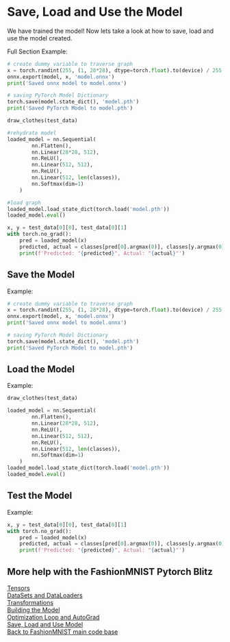 # Save, Load and Use the Model

We have trained the model! Now lets take a look at how to save, load and use the model created.

Full Section Example:
```python
# create dummy variable to traverse graph
x = torch.randint(255, (1, 28*28), dtype=torch.float).to(device) / 255
onnx.export(model, x, 'model.onnx')
print('Saved onnx model to model.onnx')

# saving PyTorch Model Dictionary
torch.save(model.state_dict(), 'model.pth')
print('Saved PyTorch Model to model.pth')

draw_clothes(test_data)

#rehydrate model
loaded_model = nn.Sequential(
        nn.Flatten(),
        nn.Linear(28*28, 512),
        nn.ReLU(),
        nn.Linear(512, 512),
        nn.ReLU(),
        nn.Linear(512, len(classes)),
        nn.Softmax(dim=1)
    )

#load graph
loaded_model.load_state_dict(torch.load('model.pth'))
loaded_model.eval()

x, y = test_data[0][0], test_data[0][1]
with torch.no_grad():
    pred = loaded_model(x)
    predicted, actual = classes[pred[0].argmax(0)], classes[y.argmax(0)]
    print(f'Predicted: "{predicted}", Actual: "{actual}"')
```


## Save the Model
Example:
```python
# create dummy variable to traverse graph
x = torch.randint(255, (1, 28*28), dtype=torch.float).to(device) / 255
onnx.export(model, x, 'model.onnx')
print('Saved onnx model to model.onnx')

# saving PyTorch Model Dictionary
torch.save(model.state_dict(), 'model.pth')
print('Saved PyTorch Model to model.pth')
```

## Load the Model

Example:
```python
draw_clothes(test_data)
```
```python
loaded_model = nn.Sequential(
        nn.Flatten(),
        nn.Linear(28*28, 512),
        nn.ReLU(),
        nn.Linear(512, 512),
        nn.ReLU(),
        nn.Linear(512, len(classes)),
        nn.Softmax(dim=1)
    )
loaded_model.load_state_dict(torch.load('model.pth'))
loaded_model.eval()
```

## Test the Model
Example:
```python
x, y = test_data[0][0], test_data[0][1]
with torch.no_grad():
    pred = loaded_model(x)
    predicted, actual = classes[pred[0].argmax(0)], classes[y.argmax(0)]
    print(f'Predicted: "{predicted}", Actual: "{actual}"')
```

## More help with the FashionMNIST Pytorch Blitz
[Tensors]()<br>
[DataSets and DataLoaders]()<br>
[Transformations]()<br>
[Building the Model]()<br>
[Optimization Loop and AutoGrad]()<br>
[Save, Load and Use Model]()<br>
[Back to FashionMNIST main code base]()<br>
